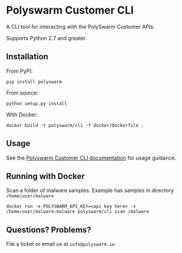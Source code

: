 
# Polyswarm Customer CLI

A CLI tool for interacting with the PolySwarm Customer APIs.

Supports Python 2.7 and greater.

## Installation

From PyPI:

    pip install polyswarm

From source:

    python setup.py install
    
With Docker:

    docker build -t polyswarm/cli -f docker/Dockerfile .

## Usage


See the [Polyswarm Customer CLI documentation](https://docs.polyswarm.io/docs/polyswarm-customer-cli) for usage guidance.

## Running with Docker

Scan a folder of malware samples. Example has samples in directory `/home/user/malware`

    docker run -e POLYSWARM_API_KEY=<api key here> -v /home/user/malware:malware polyswarm/cli scan /malware


## Questions? Problems?

File a ticket or email us at `info@polyswarm.io`.
